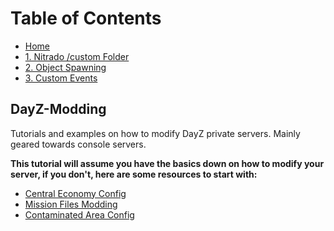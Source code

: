 # Table of Contents

 - [Home](./README.md)
 - [1. Nitrado /custom Folder](./1.%20Nitrado%20custom%20Folder.md)
 - [2. Object Spawning](./2.%20Spawning%20Objects.md)
 - [3. Custom Events](./3.%20Custom%20Events.md)


## DayZ-Modding
Tutorials and examples on how to modify DayZ private servers. Mainly geared towards console servers.
  
**This tutorial will assume you have the basics down on how to modify your server, if you don't, here are some resources to start with:**
  
 - [Central Economy Config](https://community.bistudio.com/wiki/DayZ:Central_Economy_Configuration)
 - [Mission Files Modding](https://community.bistudio.com/wiki/DayZ:Central_Economy_mission_files_modding)
 - [Contaminated Area Config](https://community.bistudio.com/wiki/DayZ:Contaminated_Areas_Configuration)
 
 
 